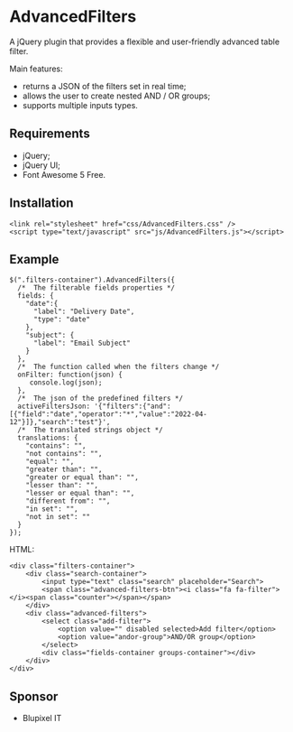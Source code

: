 # AdvancedFilters
A jQuery plugin that provides a flexible and user-friendly advanced table filter.

Main features:
- returns a JSON of the filters set in real time;
- allows the user to create nested AND / OR groups;
- supports multiple inputs types.
## Requirements
- jQuery;
- jQuery UI;
- Font Awesome 5 Free.
## Installation
```
<link rel="stylesheet" href="css/AdvancedFilters.css" />
<script type="text/javascript" src="js/AdvancedFilters.js"></script>
```
## Example
```
$(".filters-container").AdvancedFilters({
  /*  The filterable fields properties */
  fields: {
    "date":{
      "label": "Delivery Date",
      "type": "date"
    },
    "subject": {
      "label": "Email Subject"
    }
  },
  /*  The function called when the filters change */
  onFilter: function(json) {
     console.log(json);
  },
  /*  The json of the predefined filters */
  activeFiltersJson: '{"filters":{"and":[{"field":"date","operator":"*","value":"2022-04-12"}]},"search":"test"}',
  /*  The translated strings object */
  translations: {
    "contains": "",
    "not contains": "",
    "equal": "",
    "greater than": "",
    "greater or equal than": "",
    "lesser than": "",
    "lesser or equal than": "",
    "different from": "",
    "in set": "",
    "not in set": ""
  }
});
```
HTML:
```
<div class="filters-container">
    <div class="search-container">
        <input type="text" class="search" placeholder="Search">
        <span class="advanced-filters-btn"><i class="fa fa-filter"></i><span class="counter"></span></span>
    </div>
    <div class="advanced-filters">
        <select class="add-filter">
            <option value="" disabled selected>Add filter</option>
            <option value="andor-group">AND/OR group</option>
        </select>
        <div class="fields-container groups-container"></div>
    </div>
</div>
```
## Sponsor
- Blupixel IT
